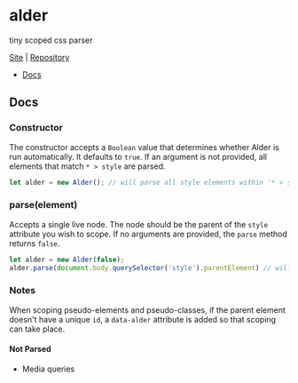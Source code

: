 # alder

tiny scoped css parser

[Site](https://ethanjustice.github.io/alder.js/) | [Repository](https://github.com/EthanJustice/alder.js)

+ [Docs](#docs)

## Docs

### Constructor

The constructor accepts a `Boolean` value that determines whether Alder is run automatically. It defaults to `true`. If an argument is not provided, all elements that match `* > style` are parsed.

```javascript
let alder = new Alder(); // will parse all style elements within '* > style' elements
```

### parse(element)

Accepts a single live node.  The node should be the parent of the `style` attribute you wish to scope.  If no arguments are provided, the `parse` method returns `false`.

```javascript
let alder = new Alder(false);
alder.parse(document.body.querySelector('style').parentElement) // will parse the style elements within the parent of the first style element
```

### Notes

When scoping pseudo-elements and pseudo-classes, if the parent element doesn't have a unique `id`, a `data-alder` attribute is added so that scoping can take place.

#### Not Parsed

+ Media queries
